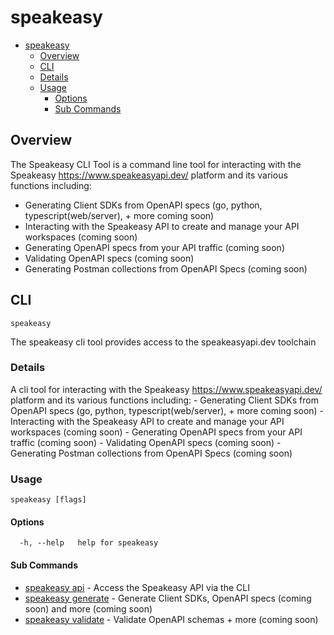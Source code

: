 # speakeasy

- [speakeasy](#speakeasy)
	- [Overview](#overview)
	- [CLI](#cli)
	- [Details](#details)
	- [Usage](#usage)
		- [Options](#options)
		- [Sub Commands](#sub-commands)

## Overview

The Speakeasy CLI Tool is a command line tool for interacting with the Speakeasy https://www.speakeasyapi.dev/ platform and its various functions including:

- Generating Client SDKs from OpenAPI specs (go, python, typescript(web/server), + more coming soon)
- Interacting with the Speakeasy API to create and manage your API workspaces (coming soon)
- Generating OpenAPI specs from your API traffic (coming soon)
- Validating OpenAPI specs (coming soon)
- Generating Postman collections from OpenAPI Specs  (coming soon)

## CLI  
`speakeasy`  


The speakeasy cli tool provides access to the speakeasyapi.dev toolchain  

### Details

 A cli tool for interacting with the Speakeasy https://www.speakeasyapi.dev/ platform and its various functions including:
	- Generating Client SDKs from OpenAPI specs (go, python, typescript(web/server), + more coming soon)
	- Interacting with the Speakeasy API to create and manage your API workspaces	(coming soon)
	- Generating OpenAPI specs from your API traffic 								(coming soon)
	- Validating OpenAPI specs 														(coming soon)
	- Generating Postman collections from OpenAPI Specs 							(coming soon)


### Usage

```
speakeasy [flags]
```

#### Options

```
  -h, --help   help for speakeasy
```

#### Sub Commands

* [speakeasy api](docs/api/README.md)	 - Access the Speakeasy API via the CLI
* [speakeasy generate](docs/generate/README.md)	 - Generate Client SDKs, OpenAPI specs (coming soon) and more (coming soon)
* [speakeasy validate](docs/validate/README.md)	 - Validate OpenAPI schemas + more (coming soon)
